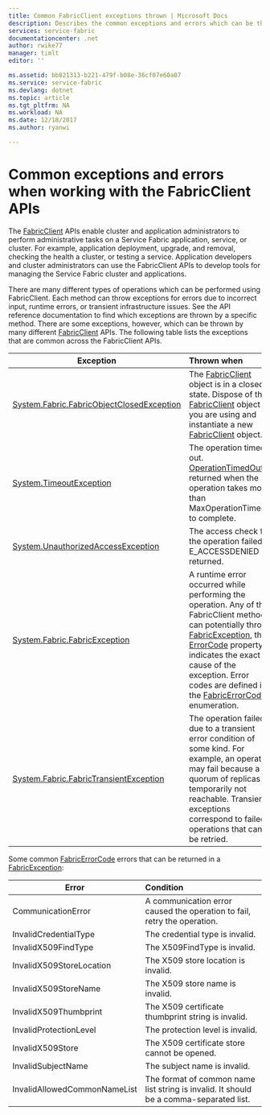```yaml
---
title: Common FabricClient exceptions thrown | Microsoft Docs
description: Describes the common exceptions and errors which can be thrown by the FabricClient APIs while performing application and cluster management operations.
services: service-fabric
documentationcenter: .net
author: rwike77
manager: timlt
editor: ''

ms.assetid: bb821313-b221-479f-b08e-36cf07e60a07
ms.service: service-fabric
ms.devlang: dotnet
ms.topic: article
ms.tgt_pltfrm: NA
ms.workload: NA
ms.date: 12/18/2017
ms.author: ryanwi

---
```

# Common exceptions and errors when working with the FabricClient APIs
The [FabricClient](https://docs.microsoft.com/dotnet/api/system.fabric.fabricclient#System_Fabric_FabricClient) APIs enable cluster and application administrators to perform administrative tasks on a Service Fabric application, service, or cluster. For example, application deployment, upgrade, and removal, checking the health a cluster, or testing a service. Application developers and cluster administrators can use the FabricClient APIs to develop tools for managing the Service Fabric cluster and applications.

There are many different types of operations which can be performed using FabricClient.  Each method can throw exceptions for errors due to incorrect input, runtime errors, or transient infrastructure issues.  See the API reference documentation to find which exceptions are thrown by a specific method. There are some exceptions, however, which can be thrown by many different [FabricClient](https://docs.microsoft.com/dotnet/api/system.fabric.fabricclient#System_Fabric_FabricClient) APIs. The following table lists the exceptions that are common across the FabricClient APIs.

| Exception | Thrown when |
| --- |:--- |
| [System.Fabric.FabricObjectClosedException](https://docs.microsoft.com/dotnet/api/system.fabric.fabricobjectclosedexception#System_Fabric_FabricObjectClosedException) |The [FabricClient](https://docs.microsoft.com/dotnet/api/system.fabric.fabricclient#System_Fabric_FabricClient) object is in a closed state. Dispose of the [FabricClient](https://docs.microsoft.com/dotnet/api/system.fabric.fabricclient#System_Fabric_FabricClient) object you are using and instantiate a new [FabricClient](https://docs.microsoft.com/dotnet/api/system.fabric.fabricclient#System_Fabric_FabricClient) object. |
| [System.TimeoutException](https://docs.microsoft.com/dotnet/core/api/system.timeoutexception#System_TimeoutException) |The operation timed out. [OperationTimedOut](https://docs.microsoft.com/dotnet/api/system.fabric.fabricerrorcode#System_Fabric_FabricErrorCode) is returned when the operation takes more than MaxOperationTimeout to complete. |
| [System.UnauthorizedAccessException](https://docs.microsoft.com/dotnet/core/api/system.unauthorizedaccessexception#System_UnauthorizedAccessException) |The access check for the operation failed. E_ACCESSDENIED is returned. |
| [System.Fabric.FabricException](https://docs.microsoft.com/dotnet/api/system.fabric.fabricexception#System_Fabric_FabricException) |A runtime error occurred while performing the operation. Any of the FabricClient methods can potentially throw [FabricException](https://docs.microsoft.com/dotnet/api/system.fabric.fabricexception#System_Fabric_FabricException), the [ErrorCode](https://docs.microsoft.com/dotnet/api/system.fabric.fabricexception#System_Fabric_FabricException_ErrorCode) property indicates the exact cause of the exception. Error codes are defined in the [FabricErrorCode](https://docs.microsoft.com/dotnet/api/system.fabric.fabricerrorcode#System_Fabric_FabricErrorCode) enumeration. |
| [System.Fabric.FabricTransientException](https://docs.microsoft.com/dotnet/api/system.fabric.fabrictransientexception#System_Fabric_FabricTransientException) |The operation failed due to a transient error condition of some kind. For example, an operation may fail because a quorum of replicas is temporarily not reachable. Transient exceptions correspond to failed operations that can be retried. |

Some common [FabricErrorCode](https://docs.microsoft.com/dotnet/api/system.fabric.fabricerrorcode#System_Fabric_FabricErrorCode) errors that can be returned in a [FabricException](https://docs.microsoft.com/dotnet/api/system.fabric.fabricexception#System_Fabric_FabricException):

| Error | Condition |
| --- |:--- |
| CommunicationError |A communication error caused the operation to fail, retry the operation. |
| InvalidCredentialType |The credential type is invalid. |
| InvalidX509FindType |The X509FindType is invalid. |
| InvalidX509StoreLocation |The X509 store location is invalid. |
| InvalidX509StoreName |The X509 store name is invalid. |
| InvalidX509Thumbprint |The X509 certificate thumbprint string is invalid. |
| InvalidProtectionLevel |The protection level is invalid. |
| InvalidX509Store |The X509 certificate store cannot be opened. |
| InvalidSubjectName |The subject name is invalid. |
| InvalidAllowedCommonNameList |The format of common name list string is invalid. It should be a comma-separated list. |

